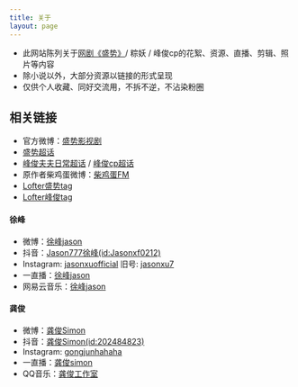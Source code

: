 ```yaml
---
title: 关于
layout: page
---
```


- 此网站陈列关于[网剧《盛势》](https://baike.baidu.com/item/%E7%9B%9B%E5%8A%BF)/ 粽妖 / 峰俊cp的花絮、资源、直播、剪辑、照片等内容
- 除小说以外，大部分资源以链接的形式呈现
- 仅供个人收藏、同好交流用，不拆不逆，不沾染粉圈

## 相关链接

- 官方微博：[盛势影视剧](https://weibo.com/u/5991275780)
- [盛势超话](https://weibo.com/p/100808e2fe3019b0d8e7c153aaa982f9313dba)
- [峰俊夫夫日常超话](https://weibo.com/p/100808d758ab2fbff1ea363fbbe3fff08db427) / [峰俊cp超话](https://weibo.com/p/1008083797de4d79b039fb79afb935ff9ec3ba)
- 原作者柴鸡蛋微博：[柴鸡蛋FM](https://weibo.com/u/3672516770)
- [Lofter盛势tag](https://www.lofter.com/tag/%E7%9B%9B%E5%8A%BF)
- [Lofter峰俊tag](https://www.lofter.com/tag/%E5%B3%B0%E4%BF%8A)

#### 徐峰
* 微博：[徐峰jason](https://weibo.com/jasonxufeng777777) 
* 抖音：[Jason777徐峰(id:Jasonxf0212)](https://v.douyin.com/eYFS8gc/)
* Instagram: [jasonxuofficial](https://www.instagram.com/jasonxuofficial/) 旧号: [jasonxu7](https://www.instagram.com/jasonxu7/)
* 一直播：[徐峰jason](https://www.yizhibo.com/member/personel/user_info?memberid=84099826) 
* 网易云音乐：[徐峰jason](https://music.163.com/#/user/home?id=103738567) 
#### 龚俊
* 微博：[龚俊Simon](https://weibo.com/u/2172061270) 
* 抖音：[龚俊Simon(id:202484823)](https://v.douyin.com/eYFaSDy/)
* Instagram: [gongjunhahaha](https://www.instagram.com/gongjunhahaha/)
* 一直播：[龚俊simon](https://www.yizhibo.com/member/personel/user_info?memberid=79987516)
* QQ音乐：[龚俊工作室](https://y.qq.com/portal/profile.html?uin=7wCi7ioqoinA)

